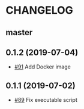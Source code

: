# CHANGELOG

## master

## 0.1.2 (2019-07-04)

* [#91](https://github.com/sider/JavaSee/pull/91) Add Docker image

## 0.1.1 (2019-07-02)

* [#89](https://github.com/sider/JavaSee/pull/89) Fix executable script
